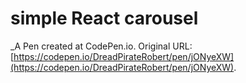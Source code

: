 # simple React carousel
 _A Pen created at CodePen.io. Original URL: [https://codepen.io/DreadPirateRobert/pen/jONyeXW](https://codepen.io/DreadPirateRobert/pen/jONyeXW).

 